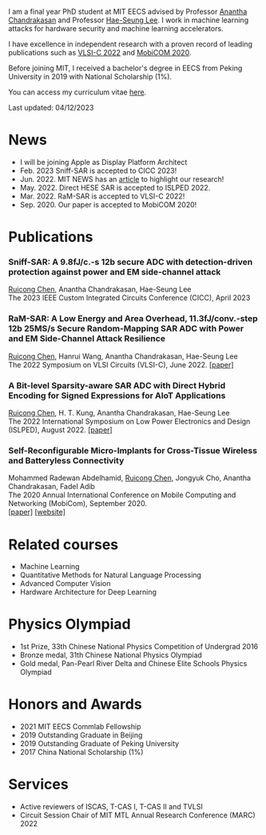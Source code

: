 I am a final year PhD student at MIT EECS advised by Professor [Anantha Chandrakasan](https://chandrakasan.mit.edu/) and Professor [Hae-Seung Lee](https://hslee.mit.edu/). I work in machine learning attacks for hardware security and machine learning accelerators.

I have excellence in independent research with a proven record of leading publications such as [VLSI-C 2022](https://ieeexplore.ieee.org/document/9830365) and [MobiCOM 2020](https://dl.acm.org/doi/abs/10.1145/3372224.3419216).

Before joining MIT, I received a bachelor's degree in EECS from Peking University in 2019 with National Scholarship (1%).

You can access my curriculum vitae [here](misc/CV_Ruicong_Chen.pdf).

Last updated: 04/12/2023

# News

*  I will be joining Apple as Display Platform Architect
*  Feb. 2023 Sniff-SAR is accepted to CICC 2023!
*  Jun. 2022. MIT NEWS has an [article](https://news.mit.edu/2022/analog-digital-converter-attack-side-channel-0614) to highlight our research!
*  May. 2022. Direct HESE SAR is accepted to ISLPED 2022.  
*  Mar. 2022. RaM-SAR is accepted to VLSI-C 2022!  
*  Sep. 2020. Our paper is accepted to MobiCOM 2020!  

# Publications

### **Sniff-SAR: A 9.8fJ/c.-s 12b secure ADC with detection-driven protection against power and EM side-channel attack**
<u>Ruicong Chen</u>, Anantha Chandrakasan, Hae-Seung Lee <br>
The 2023 IEEE Custom Integrated Circuits Conference (CICC), April 2023

### **RaM-SAR: A Low Energy and Area Overhead, 11.3fJ/conv.-step 12b 25MS/s Secure Random-Mapping SAR ADC with Power and EM Side-Channel Attack Resilience**
<u>Ruicong Chen</u>, Hanrui Wang, Anantha Chandrakasan, Hae-Seung Lee <br>
The 2022 Symposium on VLSI Circuits (VLSI-C), June 2022. 
[[paper]](https://ieeexplore.ieee.org/document/9830365) 

### **A Bit-level Sparsity-aware SAR ADC with Direct Hybrid Encoding for Signed Expressions for AIoT Applications**
<u>Ruicong Chen</u>, H. T. Kung, Anantha Chandrakasan, Hae-Seung Lee <br> 
The 2022 International Symposium on Low Power Electronics and Design (ISLPED), August 2022. 
[[paper]](https://dl.acm.org/doi/abs/10.1145/3531437.3539700) 

### **Self-Reconfigurable Micro-Implants for Cross-Tissue Wireless and Batteryless Connectivity**
Mohammed Radewan Abdelhamid, <u>Ruicong Chen</u>, Jongyuk Cho, Anantha Chandrakasan, Fadel Adib <br> 
The 2020 Annual International Conference on Mobile Computing and Networking (MobiCom), September 2020.  
[[paper]](https://dl.acm.org/doi/abs/10.1145/3372224.3419216) [[website]](https://www.media.mit.edu/projects/umedic/overview/)

# Related courses

* Machine Learning
* Quantitative Methods for Natural Language Processing
* Advanced Computer Vision
* Hardware Architecture for Deep Learning

# Physics Olympiad

* 1st Prize, 33th Chinese National Physics Competition of Undergrad 2016
* Bronze medal, 31th Chinese National Physics Olympiad
* Gold medal, Pan-Pearl River Delta and Chinese Elite Schools Physics Olympiad

# Honors and Awards

*  2021 MIT EECS Commlab Fellowship  
*  2019 Outstanding Graduate in Beijing  
*  2019 Outstanding Graduate of Peking University  
*  2017 China National Scholarship (1%) 

# Services

*  Active reviewers of ISCAS, T-CAS I, T-CAS II and TVLSI
*  Circuit Session Chair of MIT MTL Annual Research Conference (MARC) 2022


